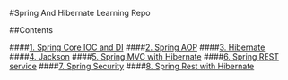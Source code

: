 #Spring And Hibernate Learning Repo

##Contents

####[1. Spring Core IOC and DI](springIOC)
####[2. Spring AOP](AOP)
####[3. Hibernate](HibernateLearn)
####[4. Jackson](Jackson-demo)
####[5. Spring MVC with Hibernate](SpringMVCHibernate)
####[6. Spring REST service](SpringREST)
####[7. Spring Security](springsecuritydemo)
####[8. Spring Rest with Hibernate](CRMRestService)

